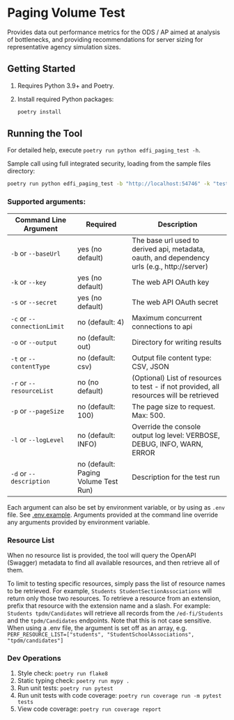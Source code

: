 # Paging Volume Test

Provides data out performance metrics for the ODS / AP aimed at analysis of
bottlenecks, and providing recommendations for server sizing for representative
agency simulation sizes.

## Getting Started

1. Requires Python 3.9+ and Poetry.
1. Install required Python packages:

   ```bash
   poetry install
   ```

## Running the Tool

For detailed help, execute `poetry run python edfi_paging_test -h`.

Sample call using full integrated security, loading from the sample files
directory:

```bash
poetry run python edfi_paging_test -b "http://localhost:54746" -k "testkey" -s "testsecret" -r "resource1" "resource2"
```

### Supported arguments:

| Command Line Argument       | Required                             | Description                                                                                   |
| --------------------------- | ------------------------------------ | --------------------------------------------------------------------------------------------- |
| `-b` or `--baseUrl`         | yes (no default)                     | ​The base url used to derived api, metadata, oauth, and dependency urls (e.g., http://server)  |
| `-k` or `--key`             | yes (no default)                     | The web API OAuth key                                                                         |
| `-s` or `--secret`          | yes (no default)                     | The web API OAuth secret                                                                      |
| `-c` or `--connectionLimit` | no (default: 4)                      | Maximum concurrent connections to api                                                         |
| `-o` or `--output`          | no (default: out)                    | Directory for writing results                                                                 |
| `-t` or `--contentType`     | no (default: csv)                    | Output file content type: CSV, JSON                                                           |
| `-r` or `--resourceList`    | no (no default)                      | (Optional) List of resources to test  - if not provided, all resources will be retrieved      |
| `-p` or `--pageSize`        | no (default: 100)                    | The page size to request. Max: 500.                                                           |
| `-l` or `--logLevel`        | no (default: INFO)                   | Override the console output log level: VERBOSE, DEBUG, INFO, WARN, ERROR                      |
| `-d` or `--description`     | no (default: Paging Volume Test Run) | Description for the test run                                                                  |

Each argument can also be set by environment variable, or by using as `.env`
file. See [.env.example](edfi_paging_test/.env.example). Arguments provided at
the command line override any arguments provided by environment variable.

### Resource List

When no resource list is provided, the tool will query the OpenAPI (Swagger)
metadata to find all available resources, and then retrieve all of them.

To limit to testing specific resources, simply pass the list of resource names
to be retrieved. For example, `Students StudentSectionAssociations` will return
only those two resources. To retrieve a resource from an extension, prefix that
resource with the extension name and a slash. For example:
`Students tpdm/Candidates` will retrieve all records from the `/ed-fi/Students` and the
`tpdm/Candidates` endpoints. Note that this is not case sensitive. When using a .env file,
the argument is set off as an array, e.g.
`PERF_RESOURCE_LIST=["students", "StudentSchoolAssociations", "tpdm/candidates"]`

### Dev Operations

1. Style check: `poetry run flake8`
1. Static typing check: `poetry run mypy .`
1. Run unit tests: `poetry run pytest`
1. Run unit tests with code coverage: `poetry run coverage run -m pytest tests`
1. View code coverage: `poetry run coverage report`
